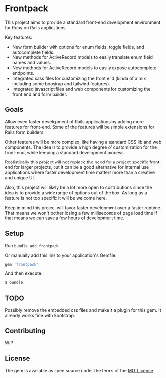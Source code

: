 # Frontpack

This project aims to provide a standard front-end development environment for Ruby on Rails applications.

Key features:
* New form builder with options for enum fields, toggle fields, and autocomplete fields.
* New methods for ActiveRecord models to easily translate enum field names and values.
* New methods for ActiveRecord models to easily expose autocomplete endpoints.
* Integrated sass files for customizing the front end (kinda of a mix including some boostrap and tailwind features).
* Integrated javascript files and web components for customizing the front end and form builder.

## Goals

Allow even faster development of Rails applications by adding more features for front-end.
Some of the features will be simple extensions for Rails form builders.

Other features will be more complex, like having a standard CSS lib and web components. The idea is to provide a high degree
of customization for the front-end, while keeping a standard development process.

Realistically this project will not replace the need for a project specific front-end for larger projects, but it can
be a good alternative for internal use applications where faster development time matters more than a creative and unique UI.

Also, this project will likely be a lot more open to contributions since the idea is to provide a wide range of options
out of the box. As long as a feature is not too specific it will be welcome here.

Keep in mind this project will favor faster development over a faster runtime. That means we won't bother losing a few
milliseconds of page load time if that means we can save a few hours of development time.

## Setup

Run `bundle add frontpack`

Or manually add this line to your application's Gemfile:

```ruby
gem 'frontpack'
```

And then execute:
```bash
$ bundle
```

## TODO
Possibly remove the embedded css files and make it a plugin for this gem. It already works fine with Bootstrap.

## Contributing
WIP

## License
The gem is available as open source under the terms of the [MIT License](https://opensource.org/licenses/MIT).
